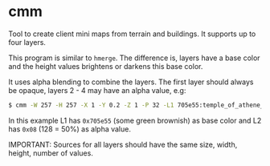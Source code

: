 # cmm

Tool to create client mini maps from terrain and buildings. It supports up to
four layers.

This program is similar to `hmerge`. The difference is, layers have a base color
and the height values brightens or darkens this base color.

It uses alpha blending to combine the layers. The first layer should always be opaque,
layers 2 - 4 may have an alpha value, e.g:
~~~sh
$ cmm -W 257 -H 257 -X 1 -Y 0.2 -Z 1 -P 32 -L1 705e55:temple_of_athene_HeightField.png -L2 80808080:temple_of_athene_HeightField.png.obstacles -o Athena.xml.minimap.png
~~~
In this example L1 has `0x705e55` (some green brownish) as base color and L2 has
`0x08` (128 = 50%) as alpha value.

IMPORTANT: Sources for all layers should have the same size, width, height, number of values.
